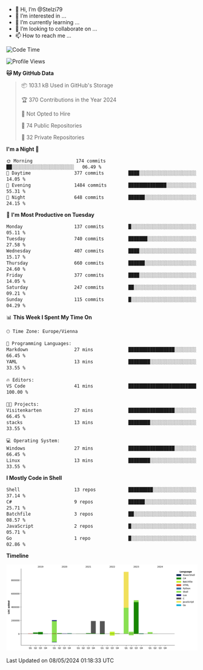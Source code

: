 - 👋 Hi, I’m @Stelzi79
- 👀 I’m interested in ...
- 🌱 I’m currently learning ...
- 💞️ I’m looking to collaborate on ...
- 📫 How to reach me ...

<!--START_SECTION:waka-->
![Code Time](http://img.shields.io/badge/Code%20Time-992%20hrs%2039%20mins-blue)

![Profile Views](http://img.shields.io/badge/Profile%20Views-0-blue)

**🐱 My GitHub Data** 

> 📦 103.1 kB Used in GitHub's Storage 
 > 
> 🏆 370 Contributions in the Year 2024
 > 
> 🚫 Not Opted to Hire
 > 
> 📜 74 Public Repositories 
 > 
> 🔑 32 Private Repositories 
 > 
**I'm a Night 🦉** 

```text
🌞 Morning                174 commits         ██░░░░░░░░░░░░░░░░░░░░░░░   06.49 % 
🌆 Daytime                377 commits         ████░░░░░░░░░░░░░░░░░░░░░   14.05 % 
🌃 Evening                1484 commits        ██████████████░░░░░░░░░░░   55.31 % 
🌙 Night                  648 commits         ██████░░░░░░░░░░░░░░░░░░░   24.15 % 
```
📅 **I'm Most Productive on Tuesday** 

```text
Monday                   137 commits         █░░░░░░░░░░░░░░░░░░░░░░░░   05.11 % 
Tuesday                  740 commits         ███████░░░░░░░░░░░░░░░░░░   27.58 % 
Wednesday                407 commits         ████░░░░░░░░░░░░░░░░░░░░░   15.17 % 
Thursday                 660 commits         ██████░░░░░░░░░░░░░░░░░░░   24.60 % 
Friday                   377 commits         ████░░░░░░░░░░░░░░░░░░░░░   14.05 % 
Saturday                 247 commits         ██░░░░░░░░░░░░░░░░░░░░░░░   09.21 % 
Sunday                   115 commits         █░░░░░░░░░░░░░░░░░░░░░░░░   04.29 % 
```


📊 **This Week I Spent My Time On** 

```text
🕑︎ Time Zone: Europe/Vienna

💬 Programming Languages: 
Markdown                 27 mins             █████████████████░░░░░░░░   66.45 % 
YAML                     13 mins             ████████░░░░░░░░░░░░░░░░░   33.55 % 

🔥 Editors: 
VS Code                  41 mins             █████████████████████████   100.00 % 

🐱‍💻 Projects: 
Visitenkarten            27 mins             █████████████████░░░░░░░░   66.45 % 
stacks                   13 mins             ████████░░░░░░░░░░░░░░░░░   33.55 % 

💻 Operating System: 
Windows                  27 mins             █████████████████░░░░░░░░   66.45 % 
Linux                    13 mins             ████████░░░░░░░░░░░░░░░░░   33.55 % 
```

**I Mostly Code in Shell** 

```text
Shell                    13 repos            █████████░░░░░░░░░░░░░░░░   37.14 % 
C#                       9 repos             ██████░░░░░░░░░░░░░░░░░░░   25.71 % 
Batchfile                3 repos             ██░░░░░░░░░░░░░░░░░░░░░░░   08.57 % 
JavaScript               2 repos             █░░░░░░░░░░░░░░░░░░░░░░░░   05.71 % 
Go                       1 repo              █░░░░░░░░░░░░░░░░░░░░░░░░   02.86 % 
```



**Timeline**

![Lines of Code chart](https://raw.githubusercontent.com/Stelzi79/Stelzi79/main/assets/bar_graph.png)


 Last Updated on 08/05/2024 01:18:33 UTC
<!--END_SECTION:waka-->

<!---
Stelzi79/Stelzi79 is a ✨ special ✨ repository because its `README.md` (this file) appears on your GitHub profile.
You can click the Preview link to take a look at your changes.
--->
